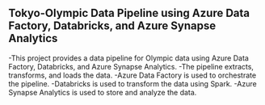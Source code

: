 ## Tokyo-Olympic Data Pipeline using Azure Data Factory, Databricks, and Azure Synapse Analytics
-This project provides a data pipeline for Olympic data using Azure Data Factory, Databricks, and Azure Synapse Analytics.
-The pipeline extracts, transforms, and loads the data.
-Azure Data Factory is used to orchestrate the pipeline.
-Databricks is used to transform the data using Spark.
-Azure Synapse Analytics is used to store and analyze the data.
